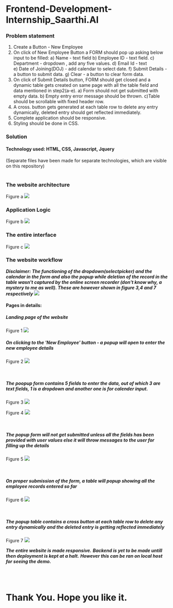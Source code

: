 # Frontend-Development-Internship_Saarthi.AI

<h3><b>Problem statement</b></h3>

1. Create a Button - New Employee 
2. On click of New Employee Button a FORM should pop up asking below input to be filled: 
a) Name - text field 
b) Employee ID - text field. 
c) Department - dropdown , add any five values. 
d) Email Id - text  
e) Date of Joining(DOJ) - add calendar to select date. 
f) Submit Details - a button to submit data. 
g) Clear - a button to clear form data. 
3. On click of Submit Details button, FORM should get closed and a dynamic table gets  created on same page with all the table field and data mentioned in step2(a-e). 
a) Form should not get submitted with empty data. 
b) Empty entry error message should be thrown. 
c)Table should be scrollable with fixed header row. 
4. A cross. button gets generated at each table row to delete any entry dynamically, deleted  entry should get reflected immediately. 
5. Complete application should be responsive. 
6. Styling should be done in CSS. 

<h3><b>Solution</b></h3>

<h4>Technology used: HTML, CSS, Javascript, Jquery</h4> (Separate files have been made for separate technologies, which are visible on this repository) <br>
  <br>
  <h3> The website architecture </h3>
  
  Figure a
  <img src="https://github.com/sharika-anjum/Frontend-Development-Internship_Saarthi.AI/blob/main/Web%20application%20architecture.png">
  <br>
  <h3> Application Logic </h3>
  
  Figure b
  <img src="https://github.com/sharika-anjum/Frontend-Development-Internship_Saarthi.AI/blob/main/Application%20logic.png">
  <br>
  <h3> The entire interface </h3>
  
  Figure c
  <img src="https://github.com/sharika-anjum/Frontend-Development-Internship_Saarthi.AI/blob/main/Results/all%20in%20one.jpg"> 
 <br>
  <h3> The website workflow </h3>
  
  ***Disclaimer: The functioning of the dropdown(selectpicker) and the calendar in the form and also the popup while deletion of the record in the table wasn't captured by the online screen recorder (don't know why, a mystery to me as well). These are however shown in figure 3,4 and 7 respectively***
  <img src="https://github.com/sharika-anjum/Frontend-Development-Internship_Saarthi.AI/blob/main/Results/website%20working.gif">
  <br>
  <h4>Pages in details:</h4>
  <h5> Landing page of the website </h5>
  
  Figure 1
<img src="https://github.com/sharika-anjum/Frontend-Development-Internship_Saarthi.AI/blob/main/Results/landing%20page.png"> 
 <br>
  
  <h5> On clicking to the 'New Employee' button - a popup will open to enter the new employee details</h5>

Figure 2
<img src="https://github.com/sharika-anjum/Frontend-Development-Internship_Saarthi.AI/blob/main/Results/Page%202.png"> 

 <br>
  
  <h5> The poopup form contains 5 fields to enter the data, out of which 3 are text fields, 1 is a dropdown and another one is for calender input. </h5>
  
  Figure 3
<img src="https://github.com/sharika-anjum/Frontend-Development-Internship_Saarthi.AI/blob/main/Results/Page%203.png"> 

Figure 4
<img src="https://github.com/sharika-anjum/Frontend-Development-Internship_Saarthi.AI/blob/main/Results/Page%204.png"> 

 <br>
  
  <h5> The popup form will not get submitted unless all the fields has been provided with user values else it will throw messages to the user for filling up the details</h5>
 
 Figure 5
<img src="https://github.com/sharika-anjum/Frontend-Development-Internship_Saarthi.AI/blob/main/Results/Page%205.png"> 

 <br>
  
  <h5> On proper submission of the form, a table will popup showing all the employee records entered so far </h5>
  
  Figure 6
<img src="https://github.com/sharika-anjum/Frontend-Development-Internship_Saarthi.AI/blob/main/Results/Page%206.png"> 

 <br>
  
  <h5>The popup table contains a cross button at each table row to delete any entry dynamically and the deleted  entry is getting reflected immediately </h5>
  
  Figure 7
<img src="https://github.com/sharika-anjum/Frontend-Development-Internship_Saarthi.AI/blob/main/Results/Page%207.png"> 



***The entire website is made responsive.***
  ***Backend is yet to be made untill then deployment is kept at a halt.***
  ***However this can be ran on local host for seeing the demo.***
  
 <br><br>
 # Thank You. Hope you like it.
